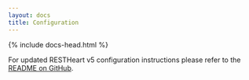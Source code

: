 ```yaml
---
layout: docs
title: Configuration
---
```

<div markdown="1" class="d-none d-xl-block col-xl-2 order-last bd-toc">

</div>
<div markdown="1" class="col-12 col-md-9 col-xl-8 py-md-3 bd-content">

{% include docs-head.html %} 

<div class="alert alert-info" role="alert">
    <p class="mt-2">
         For updated RESTHeart v5 configuration instructions please refer to the <a target="_blank" href="https://github.com/softInstigate/restheart" class="alert-link">README on GitHub</a>.
    </p>
</div>

</div>
